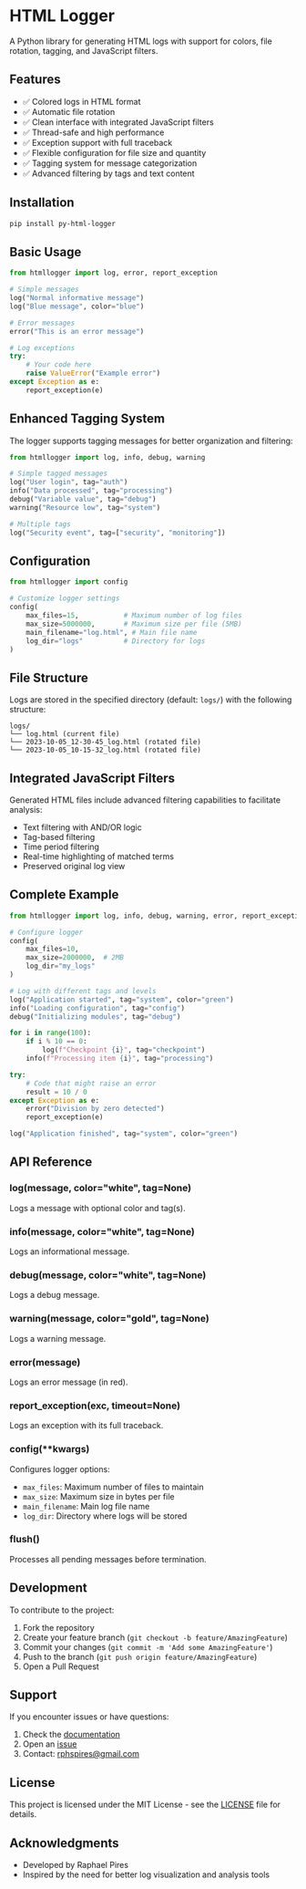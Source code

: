 # HTML Logger

A Python library for generating HTML logs with support for colors, file rotation, tagging, and JavaScript filters.

## Features

- ✅ Colored logs in HTML format
- ✅ Automatic file rotation
- ✅ Clean interface with integrated JavaScript filters
- ✅ Thread-safe and high performance
- ✅ Exception support with full traceback
- ✅ Flexible configuration for file size and quantity
- ✅ Tagging system for message categorization
- ✅ Advanced filtering by tags and text content

## Installation

```bash
pip install py-html-logger
```

## Basic Usage

```python
from htmllogger import log, error, report_exception

# Simple messages
log("Normal informative message")
log("Blue message", color="blue")

# Error messages
error("This is an error message")

# Log exceptions
try:
    # Your code here
    raise ValueError("Example error")
except Exception as e:
    report_exception(e)
```

## Enhanced Tagging System

The logger supports tagging messages for better organization and filtering:

```python
from htmllogger import log, info, debug, warning

# Simple tagged messages
log("User login", tag="auth")
info("Data processed", tag="processing")
debug("Variable value", tag="debug")
warning("Resource low", tag="system")

# Multiple tags
log("Security event", tag=["security", "monitoring"])
```

## Configuration

```python
from htmllogger import config

# Customize logger settings
config(
    max_files=15,           # Maximum number of log files
    max_size=5000000,       # Maximum size per file (5MB)
    main_filename="log.html", # Main file name
    log_dir="logs"          # Directory for logs
)
```

## File Structure

Logs are stored in the specified directory (default: `logs/`) with the following structure:

```
logs/
└── log.html (current file)
└── 2023-10-05_12-30-45_log.html (rotated file)
└── 2023-10-05_10-15-32_log.html (rotated file)
```

## Integrated JavaScript Filters

Generated HTML files include advanced filtering capabilities to facilitate analysis:

- Text filtering with AND/OR logic
- Tag-based filtering
- Time period filtering
- Real-time highlighting of matched terms
- Preserved original log view

## Complete Example

```python
from htmllogger import log, info, debug, warning, error, report_exception, config

# Configure logger
config(
    max_files=10,
    max_size=2000000,  # 2MB
    log_dir="my_logs"
)

# Log with different tags and levels
log("Application started", tag="system", color="green")
info("Loading configuration", tag="config")
debug("Initializing modules", tag="debug")

for i in range(100):
    if i % 10 == 0:
        log(f"Checkpoint {i}", tag="checkpoint")
    info(f"Processing item {i}", tag="processing")

try:
    # Code that might raise an error
    result = 10 / 0
except Exception as e:
    error("Division by zero detected")
    report_exception(e)

log("Application finished", tag="system", color="green")
```

## API Reference

### log(message, color="white", tag=None)
Logs a message with optional color and tag(s).

### info(message, color="white", tag=None)
Logs an informational message.

### debug(message, color="white", tag=None)
Logs a debug message.

### warning(message, color="gold", tag=None)
Logs a warning message.

### error(message)
Logs an error message (in red).

### report_exception(exc, timeout=None)
Logs an exception with its full traceback.

### config(**kwargs)
Configures logger options:
- `max_files`: Maximum number of files to maintain
- `max_size`: Maximum size in bytes per file
- `main_filename`: Main log file name
- `log_dir`: Directory where logs will be stored

### flush()
Processes all pending messages before termination.

## Development

To contribute to the project:

1. Fork the repository
2. Create your feature branch (`git checkout -b feature/AmazingFeature`)
3. Commit your changes (`git commit -m 'Add some AmazingFeature'`)
4. Push to the branch (`git push origin feature/AmazingFeature`)
5. Open a Pull Request

## Support

If you encounter issues or have questions:

1. Check the [documentation](https://github.com/rphpires/py-html-logger)
2. Open an [issue](https://github.com/rphpires/py-html-logger/issues)
3. Contact: rphspires@gmail.com

## License

This project is licensed under the MIT License - see the [LICENSE](LICENSE) file for details.

## Acknowledgments

- Developed by Raphael Pires
- Inspired by the need for better log visualization and analysis tools
